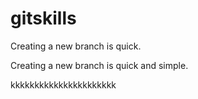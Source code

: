 # gitskills


Creating a new branch is quick.

Creating a new branch is quick and simple.

kkkkkkkkkkkkkkkkkkkkkk

